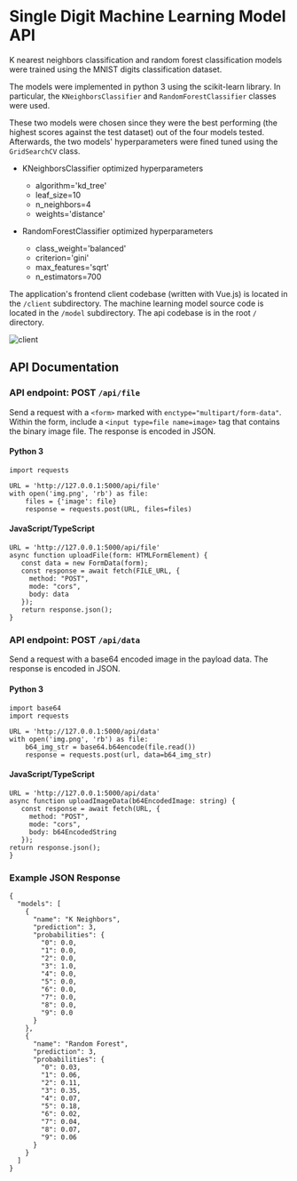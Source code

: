 # Single Digit Machine Learning Model API
K nearest neighbors classification and random forest classification models were trained using the MNIST digits classification dataset.

The models were implemented in python 3 using the scikit-learn library. In 
particular, the `KNeighborsClassifier` and `RandomForestClassifier` classes were used.

These two models were chosen since they were the best performing (the highest 
scores against the test dataset) out of the four models tested. Afterwards, 
the two models' hyperparameters were fined tuned using the `GridSearchCV` class.

- KNeighborsClassifier optimized hyperparameters
  - algorithm='kd_tree'
  - leaf_size=10
  - n_neighbors=4
  - weights='distance'

- RandomForestClassifier optimized hyperparameters
  -  class_weight='balanced'
  - criterion='gini'
  - max_features='sqrt'
  - n_estimators=700

The application's frontend client codebase (written with Vue.js) is located in 
the `/client` subdirectory. The machine learning model source code is located 
in the `/model` subdirectory. The api codebase is in the root `/` directory.

![client](https://user-images.githubusercontent.com/4152448/169880815-70fb81f2-2902-42c9-a74b-1fde0714e69f.png)

## API Documentation

### API endpoint: POST `/api/file`
  Send a request with a `<form>` marked with
  `enctype="multipart/form-data"`.
  Within the form, include a `<input type=file
  name=image>` tag that contains the binary image file. The
  response is encoded in JSON.

#### Python 3
    import requests

    URL = 'http://127.0.0.1:5000/api/file'
    with open('img.png', 'rb') as file:
        files = {'image': file}
        response = requests.post(URL, files=files)

#### JavaScript/TypeScript
    URL = 'http://127.0.0.1:5000/api/file'
    async function uploadFile(form: HTMLFormElement) {
       const data = new FormData(form);
       const response = await fetch(FILE_URL, {
         method: "POST",
         mode: "cors",
         body: data
       });
       return response.json();
    }

### API endpoint: POST <code>/api/data</code>
Send a request with a base64 encoded image in the payload data. The response is encoded in JSON.

#### Python 3
    import base64
    import requests

    URL = 'http://127.0.0.1:5000/api/data'
    with open('img.png', 'rb') as file:
        b64_img_str = base64.b64encode(file.read())
        response = requests.post(url, data=b64_img_str)

#### JavaScript/TypeScript
    URL = 'http://127.0.0.1:5000/api/data'
    async function uploadImageData(b64EncodedImage: string) {
       const response = await fetch(URL, {
         method: "POST",
         mode: "cors",
         body: b64EncodedString
       });
    return response.json();
    }

### Example JSON Response
    {
      "models": [
        {
          "name": "K Neighbors",
          "prediction": 3,
          "probabilities": {
            "0": 0.0,
            "1": 0.0,
            "2": 0.0,
            "3": 1.0,
            "4": 0.0,
            "5": 0.0,
            "6": 0.0,
            "7": 0.0,
            "8": 0.0,
            "9": 0.0
          }
        },
        {
          "name": "Random Forest",
          "prediction": 3,
          "probabilities": {
            "0": 0.03,
            "1": 0.06,
            "2": 0.11,
            "3": 0.35,
            "4": 0.07,
            "5": 0.18,
            "6": 0.02,
            "7": 0.04,
            "8": 0.07,
            "9": 0.06
          }
        }
      ]
    }
